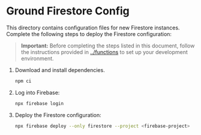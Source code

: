# Ground Firestore Config

This directory contains configuration files for new Firestore instances. Complete the following steps to deploy the Firestore configuration:

> **Important:** Before completing the steps listed in this document, follow the instructions provided in [../functions](../functions/README.md) to set up your development environment. 

1. Download and install dependencies.

    ```sh
    npm ci
    ```

2. Log into Firebase:

    ```sh
    npx firebase login
    ```

3. Deploy the Firestore configuration:

    ```sh
    npx firebase deploy --only firestore --project <firebase-project>
    ```
